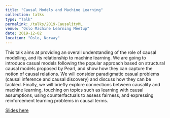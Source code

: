 ```yaml
---
title: "Causal Models and Machine Learning"
collection: talks
type: "Talk"
permalink: /talks/2019-CausalityML
venue: "Oslo Machine Learning Meetup"
date: 2019-12-02
location: "Oslo, Norway"
---
```


This talk aims at providing an overall understanding of the role of causal modelling, and its relationship to machine learning. We are going to introduce casual models following the popular approach based on structural causal models proposed by Pearl, and show how they can capture the notion of causal relations. We will consider paradigmatic casual problems (causal inference and causal discovery) and discuss how they can be tackled. Finally, we will briefly explore connections between causality and machine learning, touching on topics such as learning with causal assumptions, using counterfactuals to assess fairness, and expressing reinforcement learning problems in causal terms.

[Slides here](CausalityML.pdf)
